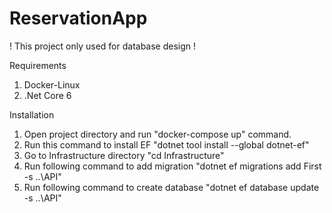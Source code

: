 # ReservationApp

! This project only used for database design !

Requirements
1. Docker-Linux
2. .Net Core 6

Installation

1. Open project directory and run "docker-compose up" command.
2. Run this command to install EF "dotnet tool install --global dotnet-ef"
3. Go to Infrastructure directory "cd Infrastructure"
4. Run following command to add migration "dotnet ef migrations add First -s ..\API"
5. Run following command to create database "dotnet ef database update -s ..\API"